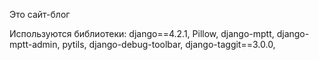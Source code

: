 Это сайт-блог

Используются библиотеки:
django==4.2.1,
Pillow,
django-mptt,
django-mptt-admin,
pytils,
django-debug-toolbar,
django-taggit==3.0.0,

